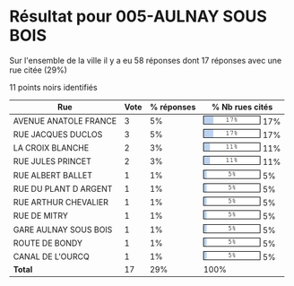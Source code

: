 # Résultat pour 005-AULNAY SOUS BOIS

Sur l'ensemble de la ville il y a eu 58 réponses dont 17 réponses avec une rue citée (29%)

11 points noirs identifiés

| Rue | Vote | % réponses | % Nb rues cités|
|-----|------|------------|----------------|
| AVENUE ANATOLE FRANCE | 3 | 5% | <img src="../../img/bar_17.gif" />&nbsp;17%|
| RUE JACQUES DUCLOS | 3 | 5% | <img src="../../img/bar_17.gif" />&nbsp;17%|
| LA CROIX BLANCHE | 2 | 3% | <img src="../../img/bar_11.gif" />&nbsp;11%|
| RUE JULES PRINCET | 2 | 3% | <img src="../../img/bar_11.gif" />&nbsp;11%|
| RUE ALBERT BALLET | 1 | 1% | <img src="../../img/bar_5.gif" />&nbsp;5%|
| RUE DU PLANT D ARGENT | 1 | 1% | <img src="../../img/bar_5.gif" />&nbsp;5%|
| RUE ARTHUR CHEVALIER | 1 | 1% | <img src="../../img/bar_5.gif" />&nbsp;5%|
| RUE DE MITRY | 1 | 1% | <img src="../../img/bar_5.gif" />&nbsp;5%|
| GARE AULNAY SOUS BOIS | 1 | 1% | <img src="../../img/bar_5.gif" />&nbsp;5%|
| ROUTE DE BONDY | 1 | 1% | <img src="../../img/bar_5.gif" />&nbsp;5%|
| CANAL DE L'OURCQ | 1 | 1% | <img src="../../img/bar_5.gif" />&nbsp;5%|
| **Total** | 17 | 29% | 100%|
